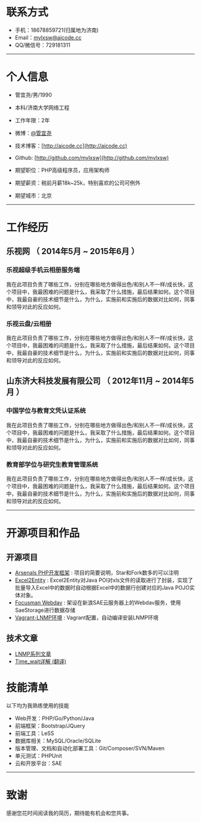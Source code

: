 
# 联系方式

- 手机：18678859721(归属地为济南)
- Email：mylxsw@aicode.cc
- QQ/微信号：729181311

---

# 个人信息

 - 管宜尧/男/1990 
 - 本科/济南大学网络工程 
 - 工作年限：2年
 - 微博：[@管宜尧](http://weibo.com/code404)
 - 技术博客：[http://aicode.cc](http://aicode.cc)
 - Github: [http://github.com/mylxsw](http://github.com/mylxsw)


 - 期望职位：PHP高级程序员，应用架构师
 - 期望薪资：税前月薪18k~25k，特别喜欢的公司可例外
 - 期望城市：北京

---

# 工作经历

## 乐视网 （ 2014年5月 ~ 2015年6月 ）

### 乐视超级手机云相册服务端
我在此项目负责了哪些工作，分别在哪些地方做得出色/和别人不一样/成长快，这个项目中，我最困难的问题是什么，我采取了什么措施，最后结果如何。这个项目中，我最自豪的技术细节是什么，为什么，实施前和实施后的数据对比如何，同事和领导对此的反应如何。


### 乐视云盘/云相册
我在此项目负责了哪些工作，分别在哪些地方做得出色/和别人不一样/成长快，这个项目中，我最困难的问题是什么，我采取了什么措施，最后结果如何。这个项目中，我最自豪的技术细节是什么，为什么，实施前和实施后的数据对比如何，同事和领导对此的反应如何。


## 山东济大科技发展有限公司 （ 2012年11月 ~ 2014年5月 ）

### 中国学位与教育文凭认证系统

我在此项目负责了哪些工作，分别在哪些地方做得出色/和别人不一样/成长快，这个项目中，我最困难的问题是什么，我采取了什么措施，最后结果如何。这个项目中，我最自豪的技术细节是什么，为什么，实施前和实施后的数据对比如何，同事和领导对此的反应如何。


### 教育部学位与研究生教育管理系统

我在此项目负责了哪些工作，分别在哪些地方做得出色/和别人不一样/成长快，这个项目中，我最困难的问题是什么，我采取了什么措施，最后结果如何。这个项目中，我最自豪的技术细节是什么，为什么，实施前和实施后的数据对比如何，同事和领导对此的反应如何。


---

# 开源项目和作品

## 开源项目

 - [Arsenals PHP开发框架](http://blog.aicode.cc/arsenals/) : 项目的简要说明，Star和Fork数多的可以注明
 - [Excel2Entity](http://blog.aicode.cc/Excel2Entity/) : Excel2Entity对Java POI对xls文件的读取进行了封装，实现了批量导入Excel中的数据时自动根据Excel中的数据行创建对应的Java POJO实体对象。
 - [Focusman Webdav](https://github.com/mylxsw/Focusman) : 架设在新浪SAE云服务器上的Webdav服务，使用SaeStorage进行数据存储
 - [Vagrant-LNMP环境](https://github.com/mylxsw/vagrant-lnmp) : Vagrant配置，自动编译安装LNMP环境

## 技术文章

- [LNMP系列文章](http://blog.aicode.cc/lnmp.html)
- [Time_wait详解 (翻译)][TIME_WAIT]


# 技能清单

以下均为我熟练使用的技能

- Web开发：PHP/Go/Python/Java
- 前端框架：Bootstrap/JQuery
- 前端工具：LeSS
- 数据库相关：MySQL/Oracle/SQLite
- 版本管理、文档和自动化部署工具：Git/Composer/SVN/Maven
- 单元测试：PHPUnit
- 云和开放平台：SAE

---

# 致谢
感谢您花时间阅读我的简历，期待能有机会和您共事。


[TIME_WAIT]:http://blog.aicode.cc/%E7%BD%91%E7%BB%9C/2015/04/01/TIME_WAIT%E8%AF%A6%E8%A7%A3(%E8%AF%91%E6%96%87).html